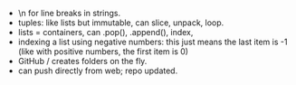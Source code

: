 - \n for line breaks in strings.
- tuples: like lists but immutable, can slice, unpack, loop.
- lists = containers, can .pop(), .append(), index, 
- indexing a list using negative numbers: this just means the last item is -1 (like with positive numbers, the first item is 0)
- GitHub / creates folders on the fly.
- can push directly from web; repo updated.
